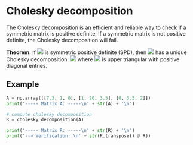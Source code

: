 # Cholesky decomposition
The Cholesky decomposition is an efficient and reliable way to check if a symmetric matrix is positive definite. If a symmetric matrix is not positive definite, the Cholesky decomposition will fail.

**Theorem:**
If <img src="https://render.githubusercontent.com/render/math?math=A \in \mathbb{R}^{n \times n}"> is symmetric positive definite (SPD), then <img src="https://render.githubusercontent.com/render/math?math=A"> has a unique Cholesky decomposition:
<img src="https://render.githubusercontent.com/render/math?math=A = R^{\text{T}} R">
where <img src="https://render.githubusercontent.com/render/math?math=R \in \mathbb{R}^{n \times n}"> is upper triangular with positive diagonal entries.


## Example
```python
A = np.array([[7.3, 1, 0], [1, 20, 3.5], [0, 3.5, 2]])
print('----- Matrix A: -----\n' + str(A) + '\n')

# compute cholesky decomposition
R = cholesky_decomposition(A)

print('----- Matrix R: -----\n' + str(R) + '\n')
print('--> Verification: \n' + str(R.transpose() @ R))
```


